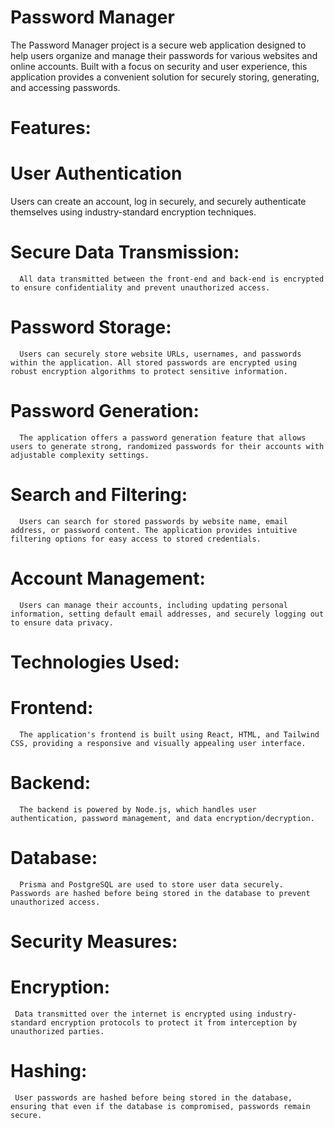 #  Password Manager

The Password Manager project is a secure web application designed to help users organize and manage their passwords for various websites and online accounts. Built with a focus on security and user experience, this application provides a convenient solution for securely storing, generating, and accessing passwords.



# Features:
  # User Authentication
  
  Users can create an account, log in securely, and securely authenticate themselves using industry-standard encryption techniques.
  # Secure Data Transmission:
      All data transmitted between the front-end and back-end is encrypted to ensure confidentiality and prevent unauthorized access.
  # Password Storage:
      Users can securely store website URLs, usernames, and passwords within the application. All stored passwords are encrypted using robust encryption algorithms to protect sensitive information.
  # Password Generation: 
      The application offers a password generation feature that allows users to generate strong, randomized passwords for their accounts with adjustable complexity settings.
  # Search and Filtering:
      Users can search for stored passwords by website name, email address, or password content. The application provides intuitive filtering options for easy access to stored credentials.
  # Account Management: 
      Users can manage their accounts, including updating personal information, setting default email addresses, and securely logging out to ensure data privacy.

# Technologies Used:
  # Frontend: 
      The application's frontend is built using React, HTML, and Tailwind CSS, providing a responsive and visually appealing user interface.
  # Backend:
      The backend is powered by Node.js, which handles user authentication, password management, and data encryption/decryption.
  # Database:
      Prisma and PostgreSQL are used to store user data securely. Passwords are hashed before being stored in the database to prevent unauthorized access.

# Security Measures:
  # Encryption:
     Data transmitted over the internet is encrypted using industry-standard encryption protocols to protect it from interception by unauthorized parties.
  # Hashing:
     User passwords are hashed before being stored in the database, ensuring that even if the database is compromised, passwords remain secure.
